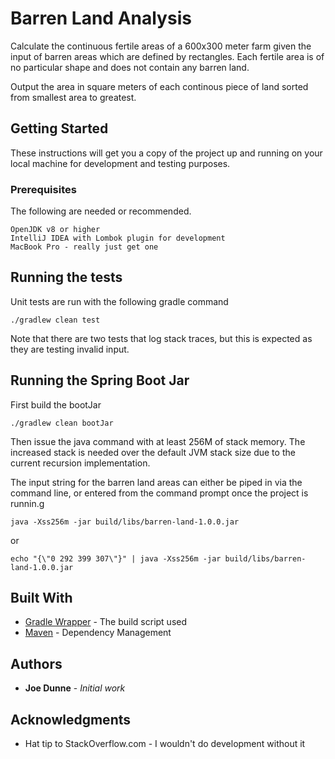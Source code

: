 # Barren Land Analysis
 
 Calculate the continuous fertile areas of a 600x300 meter farm given the input of barren
 areas which are defined by rectangles. Each fertile area is of no particular shape and does not
 contain any barren land.
 
 Output the area in square meters of each continous piece of land sorted from smallest area
 to greatest.
  
 ## Getting Started
 
 These instructions will get you a copy of the project up and running on your local machine 
 for development and testing purposes. 
 
 ### Prerequisites
 
 The following are needed or recommended.
 
 ```
 OpenJDK v8 or higher
 IntelliJ IDEA with Lombok plugin for development
 MacBook Pro - really just get one
 ```
 
 ## Running the tests
 
 Unit tests are run with the following gradle command
```
./gradlew clean test
```
Note that there are two tests that log stack traces, but this is expected as they are testing
invalid input.
 
 ## Running the Spring Boot Jar
 
 First build the bootJar
 ```
./gradlew clean bootJar
```
Then issue the java command with at least 256M of stack memory. The increased stack is needed
over the default JVM stack size due to the current recursion implementation.

The input string for the barren land areas can either be piped in via the command line, or entered
from the command prompt once the project is runnin.g
```
java -Xss256m -jar build/libs/barren-land-1.0.0.jar
```
or
````
echo "{\"0 292 399 307\"}" | java -Xss256m -jar build/libs/barren-land-1.0.0.jar
````

 ## Built With
 
 * [Gradle Wrapper](https://docs.gradle.org/current/userguide/gradle_wrapper.html) - The build script used
 * [Maven](https://maven.apache.org/) - Dependency Management
  
 ## Authors
 
 * **Joe Dunne** - *Initial work* 
 
 ## Acknowledgments
 
 * Hat tip to StackOverflow.com - I wouldn't do development without it

